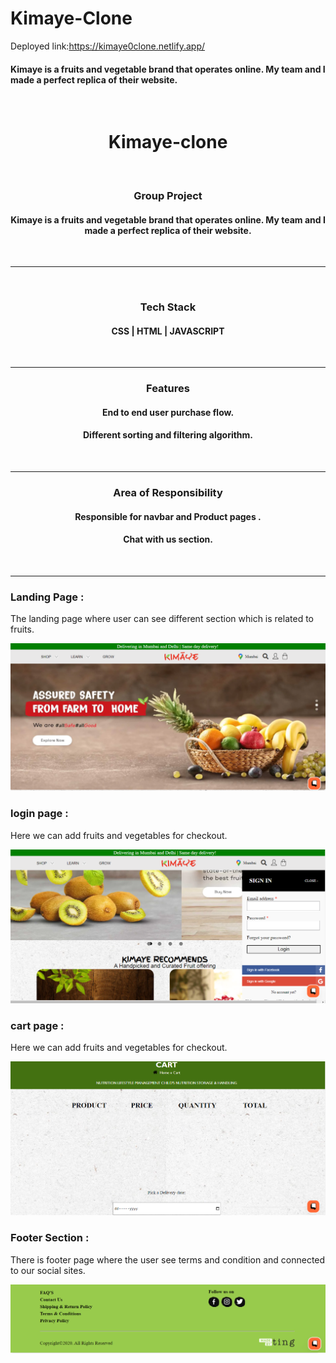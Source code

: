 # Kimaye-Clone
Deployed link:https://kimaye0clone.netlify.app/
<h4>Kimaye is a fruits and vegetable brand that operates online. My team and I made a perfect replica of their website.</h4>

<br>
<h1 align="center" > Kimaye-clone</h1>

<br>



<h3 align="center">Group Project</h3>
<h4 align="center"> Kimaye is a fruits and vegetable brand that operates online. My team and I made a perfect replica of their website.</h4>

<br><hr>
<br>

<h3 align="center">Tech Stack </h3>
<h4 align="center"> CSS | HTML | JAVASCRIPT</h4>

<br><hr>


<h3 align="center">Features</h3>
<h4 align="center">End to end user purchase flow.</h4>
<h4 align="center"> Different sorting and filtering algorithm.</h4>

<br><hr>


<h3 align="center">Area of Responsibility</h3>
<h4 align="center">Responsible for navbar and Product pages .</h4>
<h4 align="center"> Chat with us section.</h4>

<br><hr>
###  Landing Page : 
The landing page where user can see different section which is related to fruits.

<img src="https://github.com/Swapnil28Y/Kimaye-Clone/blob/main/img/homepage.png"/>

###  login page : 
Here we can add fruits and vegetables for checkout.  

<img src="https://github.com/Swapnil28Y/Kimaye-Clone/blob/main/img/signin.png"/>

###  cart page : 
Here we can add fruits and vegetables for checkout.  

<img src="https://github.com/Swapnil28Y/Kimaye-Clone/blob/main/img/cart.png"/>

### Footer Section : 
There is footer page where the user see terms and condition and connected to our social sites.

<img src="https://github.com/Swapnil28Y/Kimaye-Clone/blob/main/img/footer.png"/>

